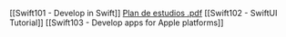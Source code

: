 [[Swift101 - Develop in Swift]] [Plan de estudios .pdf](https://atlc.apple.com/downloads/Develop_in_Swift_Tutorials_Educator_Guide.pdf)
[[Swift102 - SwiftUI Tutorial]]
[[Swift103 - Develop apps for Apple platforms]]
